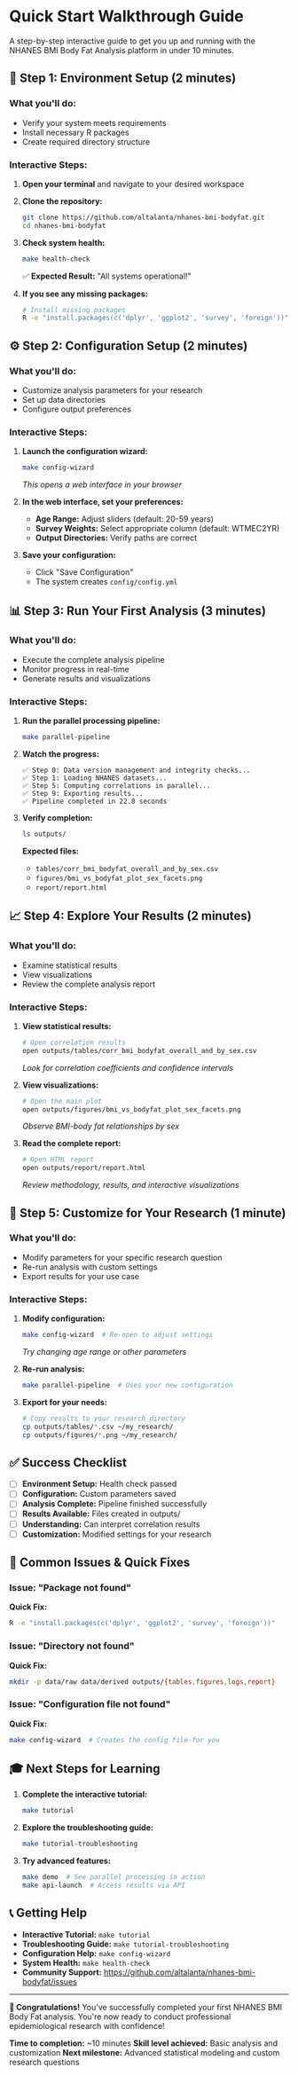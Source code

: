# Quick Start Walkthrough Guide

A step-by-step interactive guide to get you up and running with the NHANES BMI Body Fat Analysis platform in under 10 minutes.

## 🚀 Step 1: Environment Setup (2 minutes)

### What you'll do:
- Verify your system meets requirements
- Install necessary R packages
- Create required directory structure

### Interactive Steps:

1. **Open your terminal** and navigate to your desired workspace
2. **Clone the repository:**
   ```bash
   git clone https://github.com/altalanta/nhanes-bmi-bodyfat.git
   cd nhanes-bmi-bodyfat
   ```

3. **Check system health:**
   ```bash
   make health-check
   ```
   ✅ **Expected Result:** "All systems operational!"

4. **If you see any missing packages:**
   ```bash
   # Install missing packages
   R -e "install.packages(c('dplyr', 'ggplot2', 'survey', 'foreign'))"
   ```

## ⚙️ Step 2: Configuration Setup (2 minutes)

### What you'll do:
- Customize analysis parameters for your research
- Set up data directories
- Configure output preferences

### Interactive Steps:

1. **Launch the configuration wizard:**
   ```bash
   make config-wizard
   ```
   *This opens a web interface in your browser*

2. **In the web interface, set your preferences:**
   - **Age Range:** Adjust sliders (default: 20-59 years)
   - **Survey Weights:** Select appropriate column (default: WTMEC2YR)
   - **Output Directories:** Verify paths are correct

3. **Save your configuration:**
   - Click "Save Configuration"
   - The system creates `config/config.yml`

## 📊 Step 3: Run Your First Analysis (3 minutes)

### What you'll do:
- Execute the complete analysis pipeline
- Monitor progress in real-time
- Generate results and visualizations

### Interactive Steps:

1. **Run the parallel processing pipeline:**
   ```bash
   make parallel-pipeline
   ```

2. **Watch the progress:**
   ```
   ✅ Step 0: Data version management and integrity checks...
   ✅ Step 1: Loading NHANES datasets...
   ✅ Step 5: Computing correlations in parallel...
   ✅ Step 9: Exporting results...
   ✅ Pipeline completed in 22.8 seconds
   ```

3. **Verify completion:**
   ```bash
   ls outputs/
   ```
   **Expected files:**
   - `tables/corr_bmi_bodyfat_overall_and_by_sex.csv`
   - `figures/bmi_vs_bodyfat_plot_sex_facets.png`
   - `report/report.html`

## 📈 Step 4: Explore Your Results (2 minutes)

### What you'll do:
- Examine statistical results
- View visualizations
- Review the complete analysis report

### Interactive Steps:

1. **View statistical results:**
   ```bash
   # Open correlation results
   open outputs/tables/corr_bmi_bodyfat_overall_and_by_sex.csv
   ```
   *Look for correlation coefficients and confidence intervals*

2. **View visualizations:**
   ```bash
   # Open the main plot
   open outputs/figures/bmi_vs_bodyfat_plot_sex_facets.png
   ```
   *Observe BMI-body fat relationships by sex*

3. **Read the complete report:**
   ```bash
   # Open HTML report
   open outputs/report/report.html
   ```
   *Review methodology, results, and interactive visualizations*

## 🎯 Step 5: Customize for Your Research (1 minute)

### What you'll do:
- Modify parameters for your specific research question
- Re-run analysis with custom settings
- Export results for your use case

### Interactive Steps:

1. **Modify configuration:**
   ```bash
   make config-wizard  # Re-open to adjust settings
   ```
   *Try changing age range or other parameters*

2. **Re-run analysis:**
   ```bash
   make parallel-pipeline  # Uses your new configuration
   ```

3. **Export for your needs:**
   ```bash
   # Copy results to your research directory
   cp outputs/tables/*.csv ~/my_research/
   cp outputs/figures/*.png ~/my_research/
   ```

## ✅ Success Checklist

- [ ] **Environment Setup:** Health check passed
- [ ] **Configuration:** Custom parameters saved
- [ ] **Analysis Complete:** Pipeline finished successfully
- [ ] **Results Available:** Files created in outputs/
- [ ] **Understanding:** Can interpret correlation results
- [ ] **Customization:** Modified settings for your research

## 🚨 Common Issues & Quick Fixes

### Issue: "Package not found"
**Quick Fix:**
```bash
R -e "install.packages(c('dplyr', 'ggplot2', 'survey', 'foreign'))"
```

### Issue: "Directory not found"
**Quick Fix:**
```bash
mkdir -p data/raw data/derived outputs/{tables,figures,logs,report}
```

### Issue: "Configuration file not found"
**Quick Fix:**
```bash
make config-wizard  # Creates the config file for you
```

## 🎓 Next Steps for Learning

1. **Complete the interactive tutorial:**
   ```bash
   make tutorial
   ```

2. **Explore the troubleshooting guide:**
   ```bash
   make tutorial-troubleshooting
   ```

3. **Try advanced features:**
   ```bash
   make demo  # See parallel processing in action
   make api-launch  # Access results via API
   ```

## 📞 Getting Help

- **Interactive Tutorial:** `make tutorial`
- **Troubleshooting Guide:** `make tutorial-troubleshooting`
- **Configuration Help:** `make config-wizard`
- **System Health:** `make health-check`
- **Community Support:** https://github.com/altalanta/nhanes-bmi-bodyfat/issues

---

**🎉 Congratulations!** You've successfully completed your first NHANES BMI Body Fat analysis. You're now ready to conduct professional epidemiological research with confidence!

**Time to completion:** ~10 minutes
**Skill level achieved:** Basic analysis and customization
**Next milestone:** Advanced statistical modeling and custom research questions


